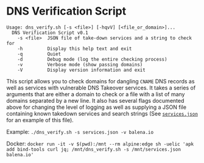 # DNS Verification Script

```
Usage: dns_verify.sh [-s <file>] [-hqvV] [<file_or_domain>]...
  DNS Verification Script v0.1
    -s <file>  JSON file of take-down services and a string to check for
    -h         Display this help text and exit
    -q         Quiet
    -d         Debug mode (log the entire checking process)
    -v         Verbose mode (show passing domains)
    -V         Display version information and exit
```

This script allows you to check domains for dangling `CNAME` DNS records as well as services with vulnerable DNS Takeover services. It takes a series of arguments that are either a domain to check or a file with a list of many domains separated by a new line. It also has several flags documented above for changing the level of logging as well as supplying a JSON file containing known takedown services and search strings (See [`services.json`](services.json) for an example of this file).

Example: `./dns_verify.sh -s services.json -v balena.io`

Docker: `docker run -it -v $(pwd):/mnt --rm alpine:edge sh -uelic 'apk add bind-tools curl jq; /mnt/dns_verify.sh -s /mnt/services.json balena.io'`
